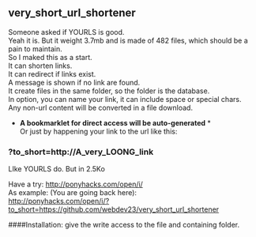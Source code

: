 ## very_short_url_shortener
Someone asked if YOURLS is good.<br>
Yeah it is. But it weight 3.7mb and is made of 482 files, which should be a pain to maintain.<br>
So I maked this as a start.<br>
It can shorten links.<br>
It can redirect if links exist.<br>
A message is shown if no link are found.<br>
It create files in the same folder, so the folder is the database.<br>
In option, you can name your link, it can include space or special chars.<br>
Any non-url content will be converted in a file download.<br>
* **A bookmarklet for direct access will be auto-generated** *<br>
Or just by happening your link to the url like this:<br>
### ?to_short=http://A_very_LOONG_link<br>
LIke YOURLS do. But in 2.5Ko

Have a try: http://ponyhacks.com/open/i/ <br>
As example: (You are going back here): <br>
http://ponyhacks.com/open/i/?to_short=https://github.com/webdev23/very_short_url_shortener


####Installation: give the write access to the file and containing folder.
